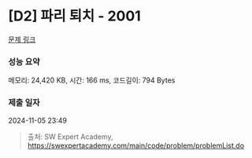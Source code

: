 # [D2] 파리 퇴치 - 2001 

[문제 링크](https://swexpertacademy.com/main/code/problem/problemDetail.do?contestProbId=AV5PzOCKAigDFAUq) 

### 성능 요약

메모리: 24,420 KB, 시간: 166 ms, 코드길이: 794 Bytes

### 제출 일자

2024-11-05 23:49



> 출처: SW Expert Academy, https://swexpertacademy.com/main/code/problem/problemList.do
